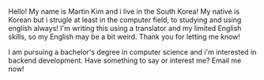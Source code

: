 Hello! My name is Martin Kim and i live in the South Korea!
My native is Korean but i strugle at least in the computer field, to studying and using english always!
I'm writing this using a translator and my limited English skills, so my English may be a bit weird. Thank you for letting me know!

I am pursuing a bachelor's degree in computer science and i'm interested in backend development.
Have something to say or interest me? Email me now!
